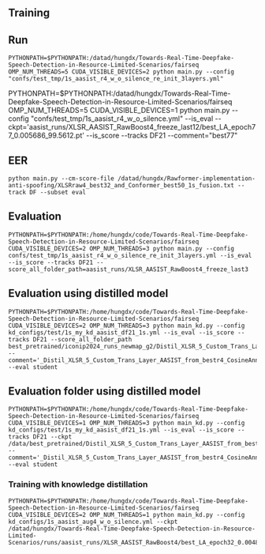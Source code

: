 ## Training

## Run

```
PYTHONPATH=$PYTHONPATH:/datad/hungdx/Towards-Real-Time-Deepfake-Speech-Detection-in-Resource-Limited-Scenarios/fairseq OMP_NUM_THREADS=5 CUDA_VISIBLE_DEVICES=2 python main.py --config "confs/test_tmp/1s_aasist_r4_w_o_silence_re_init_3layers.yml"
```


PYTHONPATH=$PYTHONPATH:/datad/hungdx/Towards-Real-Time-Deepfake-Speech-Detection-in-Resource-Limited-Scenarios/fairseq OMP_NUM_THREADS=5 CUDA_VISIBLE_DEVICES=1 python main.py --config "confs/test_tmp/1s_aasist_r4_w_o_silence.yml" --is_eval --ckpt='aasist_runs/XLSR_AASIST_RawBoost4_freeze_last12/best_LA_epoch77_0.005686_99.5612.pt' --is_score --tracks DF21 --comment="best77"

## EER
```
python main.py --cm-score-file /datad/hungdx/Rawformer-implementation-anti-spoofing/XLSRraw4_best32_and_Conformer_best50_1s_fusion.txt --track DF --subset eval
```

## Evaluation
```
PYTHONPATH=$PYTHONPATH:/home/hungdx/code/Towards-Real-Time-Deepfake-Speech-Detection-in-Resource-Limited-Scenarios/fairseq CUDA_VISIBLE_DEVICES=2 OMP_NUM_THREADS=3 python main.py --config confs/test_tmp/1s_aasist_r4_w_o_silence_re_init_3layers.yml --is_eval --is_score --tracks DF21 --score_all_folder_path=aasist_runs/XLSR_AASIST_RawBoost4_freeze_last3
```


## Evaluation using distilled model
```
PYTHONPATH=$PYTHONPATH:/home/hungdx/code/Towards-Real-Time-Deepfake-Speech-Detection-in-Resource-Limited-Scenarios/fairseq CUDA_VISIBLE_DEVICES=2 OMP_NUM_THREADS=3 python main_kd.py --config kd_configs/test/1s_my_kd_aasist_df21_1s.yml --is_eval --is_score --tracks DF21 --score_all_folder_path best_pretrained/iconip2024_runs_newmap_g2/Distil_XLSR_5_Custom_Trans_Layer_AASIST_from_bestr4_CosineAnnealing_MSE_aug4_newmap_g_2 --comment='_Distil_XLSR_5_Custom_Trans_Layer_AASIST_from_bestr4_CosineAnnealing_MSE_aug4_newmap_g_2' --eval student
```

## Evaluation folder using distilled model
```
PYTHONPATH=$PYTHONPATH:/home/hungdx/code/Towards-Real-Time-Deepfake-Speech-Detection-in-Resource-Limited-Scenarios/fairseq CUDA_VISIBLE_DEVICES=1 OMP_NUM_THREADS=3 python main_kd.py --config kd_configs/test/1s_my_kd_aasist_df21_1s.yml --is_eval --is_score --tracks DF21 --ckpt /data/best_pretrained/Distil_XLSR_5_Custom_Trans_Layer_AASIST_from_bestr4_CosineAnnealing_MSE_aug4_newmap_g_2_best32.pth --comment='_Distil_XLSR_5_Custom_Trans_Layer_AASIST_from_bestr4_CosineAnnealing_MSE_aug4_newmap_g_2_best32' --eval student
```

### Training with knowledge distillation
```
PYTHONPATH=$PYTHONPATH:/home/hungdx/code/Towards-Real-Time-Deepfake-Speech-Detection-in-Resource-Limited-Scenarios/fairseq CUDA_VISIBLE_DEVICES=2 OMP_NUM_THREADS=1 python main_kd.py --config kd_configs/1s_aasist_aug4_w_o_silence.yml --ckpt /datad/hungdx/Towards-Real-Time-Deepfake-Speech-Detection-in-Resource-Limited-Scenarios/runs/aasist_runs/XLSR_AASIST_RawBoost4/best_LA_epoch32_0.004826_99.6229.pt
```

